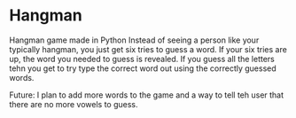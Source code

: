 # Hangman
Hangman game made in Python
 Instead of seeing a person like your typically hangman, you just get six tries to guess a word.
 If your six tries are up, the word you needed to guess is revealed.
 If you guess all the letters tehn you get to try type the correct word out using the correctly guessed words.

 Future:
 I plan to add more words to the game and a way to tell teh user that there are no more vowels to guess.

